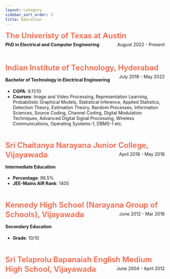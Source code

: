 ```yaml
---
layout: category
sidebar_sort_order: 3
title: Education
---
```


<!-- Content of Work-Experience Page -->
<div markdown=1>
<p></p>
<span style="font-size: 1.5rem; font-weight: 600; color:tomato; line-height: 1.25; margin-top: 1rem; margin-bottom: 0.5rem;"> The Univeristy of Texas at Austin </span><span style="float: right; line-height: 1.25; margin-top: 0.25rem; margin-bottom: 0.5rem;">August 2022 - Present</span>
<h4 style="margin-top:0.25rem">PhD in Electrical and Computer Engineering</h4>
<ul>
</ul>
<br>

<span style="font-size: 1.5rem; font-weight: 600; color:tomato; line-height: 1.25; margin-top: 1rem; margin-bottom: 0.5rem;"> Indian Institute of Technology, Hyderabad </span><span style="float: right; line-height: 1.25; margin-top: 0.25rem; margin-bottom: 0.5rem;">July 2018 - May 2022</span>
<h4 style="margin-top:0.25rem">Bachelor of Technology in Electrical Engineering</h4>
<ul>
<li><strong>CGPA</strong>: 9.11/10</li>
<li><strong>Courses</strong>: Image and Video Processing, Representation Learning, Probabilistic Graphical Models, Statistical Inference, Applied Statistics, Detection Theory, Estimation Theory, Random Processes, Information Sciences, Source Coding, Channel Coding, Digital Modulation Techniques, Advanced Digital Signal Processing, Wireless Communications, Operating Systems-1, DBMS-1 etc.</li>
</ul>
<br>

<span style="font-size: 1.5rem; font-weight: 600; color:tomato; line-height: 1.25; margin-top: 1rem; margin-bottom: 0.5rem;"> Sri Chaitanya Narayana Junior College, Vijayawada </span><span style="float: right; line-height: 1.25; margin-top: 0.25rem; margin-bottom: 0.5rem;">April 2018 - May 2018</span>
<h4 style="margin-top:0.25rem">Intermediate Education</h4>
<ul>
<li><strong>Percentage</strong>: 96.5%</li>
<li><strong>JEE-Mains AIR Rank</strong>: 1405</li>
</ul>
<br>

<span style="font-size: 1.5rem; font-weight: 600; color:tomato; line-height: 1.25; margin-top: 1rem; margin-bottom: 0.5rem;"> Kennedy High School (Narayana Group of Schools), Vijayawada </span><span style="float: right; line-height: 1.25; margin-top: 0.25rem; margin-bottom: 0.5rem;">June 2012 - Mar 2018</span>
<h4 style="margin-top:0.25rem">Secondary Education</h4>
<ul>
<li><strong>Grade</strong>: 10/10</li>
</ul>
<br>

<span style="font-size: 1.5rem; font-weight: 600; color:tomato; line-height: 1.25; margin-top: 1rem; margin-bottom: 0.5rem;">Sri Telaprolu Bapanaiah English Medium High School, Vijayawada </span><span style="float: right; line-height: 1.25; margin-top: 0.25rem; margin-bottom: 0.5rem;">June 2004 - April 2012</span>
<br>